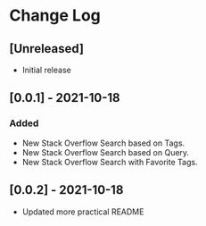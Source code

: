 # Change Log

## [Unreleased]

- Initial release

## [0.0.1] - 2021-10-18

### Added

- New Stack Overflow Search based on Tags.
- New Stack Overflow Search based on Query.
- New Stack Overflow Search with Favorite Tags.

## [0.0.2] - 2021-10-18

- Updated more practical README
